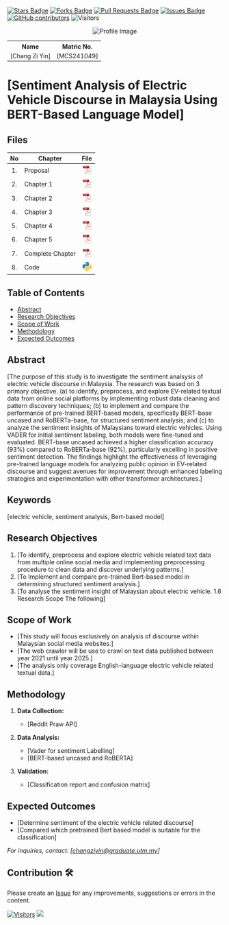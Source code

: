 <a href="https://github.com/drshahizan/research-design/stargazers"><img src="https://img.shields.io/github/stars/drshahizan/research-design" alt="Stars Badge"/></a>
<a href="https://github.com/drshahizan/research-design/network/members"><img src="https://img.shields.io/github/forks/drshahizan/research-design" alt="Forks Badge"/></a>
<a href="https://github.com/drshahizan/research-design/pulls"><img src="https://img.shields.io/github/issues-pr/drshahizan/research-design" alt="Pull Requests Badge"/></a>
<a href="https://github.com/drshahizan/research-design"><img src="https://img.shields.io/github/issues/drshahizan/research-design" alt="Issues Badge"/></a>
<a href="https://github.com/drshahizan/research-design/graphs/contributors"><img alt="GitHub contributors" src="https://img.shields.io/github/contributors/drshahizan/research-design?color=2b9348"></a>
![Visitors](https://api.visitorbadge.io/api/visitors?path=https%3A%2F%2Fgithub.com%2Fdrshahizan%2BDM&labelColor=%23d9e3f0&countColor=%23697689&style=flat)

<p align="center">
  <img height="300px" src="img/person_icon.png" alt="Profile Image">
</p>

<table align="center">
  <tr>
    <th>Name</th>
    <th>Matric No.</th>
  </tr>
  <tr>
    <td>[Chang Zi Yin]</td>
    <td>[MCS241049]</td>
  </tr>
</table>

# [Sentiment Analysis of Electric Vehicle Discourse in Malaysia Using BERT-Based Language Model]

## Files

| No  | Chapter     |                                                 File |
| :-: | ---------- | :---------------------------------------------------------------------------------------------------: |
|  1.  | Proposal | <a href="proposal/"><img src="img/pdf.svg" width="24px" height="24px"></a> |
|  2.  | Chapter 1 | <a href="c2/"><img src="img/pdf.svg" width="24px" height="24px"></a> |
|  3.  | Chapter 2 | <a href="c2/"><img src="img/pdf.svg" width="24px" height="24px"></a> |
|  4.  | Chapter 3 | <a href="c3/"><img src="img/pdf.svg" width="24px" height="24px"></a> |
|  5.  | Chapter 4 | <a href="c4/"><img src="img/pdf.svg" width="24px" height="24px"></a> |
|  6.  | Chapter 5 | <a href="c5/"><img src="img/pdf.svg" width="24px" height="24px"></a> |
|  7.  | Complete Chapter | <a href="Full Chapter/"><img src="img/pdf.svg" width="24px" height="24px"></a> |
|  8.  | Code | <a href="code"><img src="img/python_icon.png" width="24px" height="24px"></a> |


## Table of Contents
- [Abstract](#abstract)
- [Research Objectives](#research-objectives)
- [Scope of Work](#scope-of-work)
- [Methodology](#methodology)
- [Expected Outcomes](#expected-outcomes)

## Abstract

[The purpose of this study is to investigate the sentiment analsysis of electric vehicle discourse in Malaysia. The research was based on 3 primary objective. (a) to identify, preprocess, and explore EV-related textual data from online social platforms by implementing robust data cleaning and pattern discovery techniques; (b) to implement and compare the performance of pre-trained BERT-based models, specifically BERT-base uncased and RoBERTa-base, for structured sentiment analysis; and (c) to analyze the sentiment insights of Malaysians toward electric vehicles. Using VADER for initial sentiment labeling, both models were fine-tuned and evaluated. BERT-base uncased achieved a higher classification accuracy (93%) compared to RoBERTa-base (92%), particularly excelling in positive sentiment detection. The findings highlight the effectiveness of leveraging pre-trained language models for analyzing public opinion in EV-related discourse and suggest avenues for improvement through enhanced labeling strategies and experimentation with other transformer architectures.]

## Keywords

[electric vehicle, sentiment analysis, Bert-based model]

## Research Objectives

1. [To identify, preprocess and explore electric vehicle related text data from multiple online social media and implementing preprocessing procedure to clean data and discover underlying patterns.]
2. [To Implement and compare pre-trained Bert-based model in determining structured sentiment analysis.]
3. [To analyse the sentiment insight of Malaysian about electric vehicle.
1.6 Research Scope
The following]

## Scope of Work
- [This study will focus exclusively on analysis of discourse within Malaysian social media websites.]
- [The web crawler will be use to crawl on text data published between year 2021 until year 2025.]
- [The analysis only coverage English-language electric vehicle related textual data.]

## Methodology

1. **Data Collection:**
   - [Reddit Praw API]

2. **Data Analysis:**
   - [Vader for sentiment Labelling]
   - [BERT-based uncased and RoBERTA]

3. **Validation:**
   - [Classification report and confusion matrix]

## Expected Outcomes

- [Determine sentiment of the electric vehicle related discourse]
- [Compared which pretrained Bert based model is suitable for the classification]

*For inquiries, contact: [changziyin@graduate.utm.my]*

 




## Contribution 🛠️
Please create an [Issue](https://github.com/drshahizan/research-design/issues) for any improvements, suggestions or errors in the content.

[![Visitors](https://api.visitorbadge.io/api/visitors?path=https%3A%2F%2Fgithub.com%2Fdrshahizan&labelColor=%23697689&countColor=%23555555&style=plastic)](https://visitorbadge.io/status?path=https%3A%2F%2Fgithub.com%2Fdrshahizan)
![](https://hit.yhype.me/github/profile?user_id=81284918)

